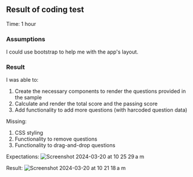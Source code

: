 ## Result of coding test

Time: 1 hour

### Assumptions
I could use bootstrap to help me with the app's layout.

### Result
I was able to:
1. Create the necessary components to render the questions provided in the sample
2. Calculate and render the total score and the passing score
3. Add functionality to add more questions (with harcoded question data)

Missing:
1. CSS styling
2. Functionality to remove questions
3. Functionality to drag-and-drop questions

Expectations:
![Screenshot 2024-03-20 at 10 25 29 a m](https://github.com/cone/training/assets/1490415/fcbf4ec2-634f-4276-88fc-55d05c9e47e6)

Result:
![Screenshot 2024-03-20 at 10 21 18 a m](https://github.com/cone/training/assets/1490415/f4dcaa0a-1087-474d-9a5f-e38bb54daa07)

